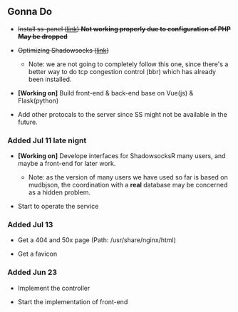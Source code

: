 ## Gonna Do

* ~~Install ss-panel ([link](https://sspanel.xyz/docs/install/manual)) **Not working properly due to configuration of PHP** **May be dropped**~~

* ~~Optimizing Shadowsocks ([link](http://www.jianshu.com/p/17522251883e))~~

    * Note: we are not going to completely follow this one, since there's a better way to do tcp congestion control (bbr) which has already been installed.


* **[Working on]** Build front-end & back-end base on Vue(js) & Flask(python) 

* Add other protocals to the server since SS might not be available in the future.

### Added Jul 11 late nignt

* **[Working on]** Develope interfaces for ShadowsocksR many users, and maybe a front-end for later work.

    * Note: as the version of many users we have used so far is based on mudbjson, the coordination with a **real** database may be concerned as a hidden problem.

* Start to operate the service

### Added Jul 13

* Get a 404 and 50x page (Path: /usr/share/nginx/html)

* Get a favicon

### Added Jun 23

* Implement the controller

* Start the implementation of front-end
